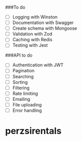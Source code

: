 ###To do
- [ ] Logging with Winston
- [ ] Documentation with Swagger
- [ ] Create schema with Mongoose
- [ ] Validation with Zod 
- [ ] Caching with Redis
- [ ] Testing with Jest

###API to do
- [ ] Authentication with JWT
- [ ] Pagination
- [ ] Searching
- [ ] Sorting
- [ ] Filtering
- [ ] Rate limiting
- [ ] Emailing
- [ ] File uploading
- [ ] Error handling
# perzsirentals
